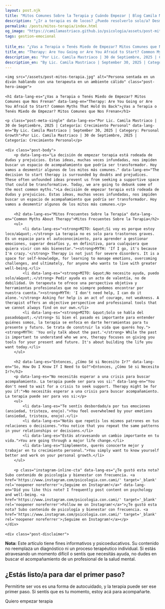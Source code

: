 ```yaml
---
layout: post.njk
title: "Mitos Comunes Sobre la Terapia y Cuándo Empezar | Blog Camila Mastriaco"
description: "¿Ir a terapia es de locos? ¿Puedo resolverlo solo/a? Desmentimos los mitos más comunes que te impiden buscar ayuda y te contamos cómo saber si necesitás empezar."
permalink: /posts/mitos-terapia/index.html
og_image: "https://camilamastriaco.github.io/psicologia/assets/post-mitos-terapia.jpg"
tags: gestion-emocional

title_es: "¿Vas a Terapia o Tenés Miedo de Empezar? Mitos Comunes que Nos Frenan"
title_en: "Therapy: Are You Going or Are You Afraid to Start? Common Myths That Hold Us Back"
description_es: "Por Lic. Camila Mastriaco | 30 de Septiembre, 2025 | Categoría: Crecimiento Personal"
description_en: "By Lic. Camila Mastriaco | September 30, 2025 | Category: Personal Growth"
---
```





    <img src="/assets/post-mitos-terapia.jpg" alt="Persona sentada en un diván hablando con una terapeuta en un ambiente cálido" class="post-hero-image">
    
    <h1 data-lang-es="¿Vas a Terapia o Tenés Miedo de Empezar? Mitos Comunes que Nos Frenan" data-lang-en="Therapy: Are You Going or Are You Afraid to Start? Common Myths That Hold Us Back">¿Vas a Terapia o Tenés Miedo de Empezar? Mitos Comunes que Nos Frenan</h1>
<div id="share-buttons-container"></div>

    <p class="post-meta-single" data-lang-es="Por Lic. Camila Mastriaco | 30 de Septiembre, 2025 | Categoría: Crecimiento Personal" data-lang-en="By Lic. Camila Mastriaco | September 30, 2025 | Category: Personal Growth">Por Lic. Camila Mastriaco | 30 de Septiembre, 2025 | Categoría: Crecimiento Personal</p>
    
    <div class="post-body">
        <p data-lang-es="La decisión de empezar terapia está rodeada de dudas y prejuicios. Estas ideas, muchas veces infundadas, nos impiden buscar un espacio de acompañamiento que podría ser transformador. Hoy vamos a desmentir algunos de los mitos más comunes." data-lang-en="The decision to start therapy is surrounded by doubts and prejudices. These often unfounded ideas prevent us from seeking a supportive space that could be transformative. Today, we are going to debunk some of the most common myths.">La decisión de empezar terapia está rodeada de dudas y prejuicios. Estas ideas, muchas veces infundadas, nos impiden buscar un espacio de acompañamiento que podría ser transformador. Hoy vamos a desmentir algunos de los mitos más comunes.</p>

        <h2 data-lang-es="Mitos Frecuentes Sobre la Terapia" data-lang-en="Common Myths About Therapy">Mitos Frecuentes Sobre la Terapia</h2>
        <ul>
            <li data-lang-es="<strong>MITO: &quot;Si voy es porque estoy loco/a&quot;.</strong> La terapia no es solo para trastornos graves. Es un espacio para el autoconocimiento, para aprender a gestionar emociones, superar desafíos y, en definitiva, para cualquiera que quiera vivir con más bienestar."><strong>MYTH: 'If I go, it's because I'm crazy.'</strong> Therapy is not just for severe disorders. It is a space for self-knowledge, for learning to manage emotions, overcoming challenges, and ultimately, for anyone who wants to live with greater well-being.</li>
            <li data-lang-es="<strong>MITO: &quot;No necesito ayuda, puedo solo/a&quot;.</strong> Pedir ayuda es un acto de valentía, no de debilidad. Un terapeuta te ofrece una perspectiva objetiva y herramientas profesionales que no siempre podemos encontrar por nuestra cuenta."><strong>MYTH: 'I don't need help, I can do it alone.'</strong> Asking for help is an act of courage, not weakness. A therapist offers an objective perspective and professional tools that we cannot always find on our own.</li>
            <li data-lang-es="<strong>MITO: &quot;Solo se habla del pasado&quot;.</strong> Si bien el pasado es importante para entender quiénes somos, la terapia se enfoca en darte herramientas para tu presente y futuro. Se trata de construir la vida que querés hoy."><strong>MYTH: 'You only talk about the past.'</strong> While the past is important to understand who we are, therapy focuses on giving you tools for your present and future. It's about building the life you want today.</li>
        </ul>

        <h2 data-lang-es="Entonces, ¿Cómo Sé si Necesito Ir?" data-lang-en="So, How Do I Know If I Need to Go?">Entonces, ¿Cómo Sé si Necesito Ir?</h2>
        <p data-lang-es="No necesitás esperar a una crisis para buscar acompañamiento. La terapia puede ser para vos si:" data-lang-en="You don't need to wait for a crisis to seek support. Therapy might be for you if:">No necesitás esperar a una crisis para buscar acompañamiento. La terapia puede ser para vos si:</p>
        <ul>
            <li data-lang-es="Te sentís desbordado/a por tus emociones (ansiedad, tristeza, enojo).">You feel overwhelmed by your emotions (ansiedad, tristeza, enojo).</li>
            <li data-lang-es="Notás que repetís los mismos patrones en tus relaciones o decisiones.">You notice that you repeat the same patterns in your relationships or decisions.</li>
            <li data-lang-es="Estás atravesando un cambio importante en tu vida.">You are going through a major life change.</li>
            <li data-lang-es="Simplemente, querés conocerte mejor y trabajar en tu crecimiento personal.">You simply want to know yourself better and work on your personal growth.</li>
        </ul>
        
        <p class="instagram-inline-cta" data-lang-es="¿Te gustó esta nota? Subo contenido de psicología y bienestar con frecuencia. <a href='https://www.instagram.com/psicologia.con.cami/' target='_blank' rel='noopener noreferrer'>¡Seguime en Instagram!</a>" data-lang-en="Did you like this note? I frequently post content on psychology and well-being. <a href='https://www.instagram.com/psicologia.con.cami/' target='_blank' rel='noopener noreferrer'>Follow me on Instagram!</a>">¿Te gustó esta nota? Subo contenido de psicología y bienestar con frecuencia. <a href='https://www.instagram.com/psicologia.con.cami/' target='_blank' rel='noopener noreferrer'>¡Seguime en Instagram!</a></p>
    </div>
    
    <div class="post-disclaimer">
<p data-lang-es="<strong>Nota:</strong> Este artículo tiene fines informativos y psicoeducativos. Su contenido no reemplaza un diagnóstico ni un proceso terapéutico individual. Si estás atravesando un momento difícil o sentís que necesitás ayuda, no dudes en buscar el acompañamiento de un profesional de la salud mental." data-lang-en="<strong>Disclaimer:</strong> This article is for informational and psychoeducational purposes only. It is not a substitute for a professional diagnosis or an individual therapeutic process. If you are going through a difficult time or feel you need help, do not hesitate to seek support from a mental health professional.">
<strong>Nota:</strong> Este artículo tiene fines informativos y psicoeducativos. Su contenido no reemplaza un diagnóstico ni un proceso terapéutico individual. Si estás atravesando un momento difícil o sentís que necesitás ayuda, no dudes en buscar el acompañamiento de un profesional de la salud mental.
</p>
</div>

<section id="cta-post" class="animate-on-scroll">
        <h2 data-lang-es="¿Estás listo/a para dar el primer paso?" data-lang-en="Are you ready to take the first step?">¿Estás listo/a para dar el primer paso?</h2>
        <p data-lang-es="Permitirte ser vos es una forma de autocuidado, y la terapia puede ser ese primer paso. Si sentís que es tu momento, estoy acá para acompañarte." data-lang-en="Allowing yourself to be you is a form of self-care, and therapy can be that first step. If you feel it's your time, I'm here to support you.">Permitirte ser vos es una forma de autocuidado, y la terapia puede ser ese primer paso. Si sentís que es tu momento, estoy acá para acompañarte.</p>
        <a 
            class="btn whatsapp-trigger" 
            data-location="post_mitos_terapia_cta" 
            target="_blank" 
            rel="noopener noreferrer" 
            data-lang-es="Quiero empezar terapia" 
            data-lang-en="I want to start therapy" 
            data-whatsapp-es="Hola Camila, leí tu nota sobre los mitos de la terapia y quisiera consultarte para empezar." 
            data-whatsapp-en="Hi Camila, I read your note about therapy myths and I'd like to ask about starting sessions." 
        >Quiero empezar terapia</a>
    </section>
